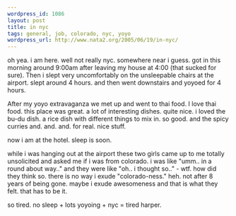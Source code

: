 ```yaml
--- 
wordpress_id: 1086
layout: post
title: in nyc
tags: general, job, colorado, nyc, yoyo
wordpress_url: http://www.nata2.org/2005/06/19/in-nyc/
---
```

oh yea. i am here. well not really nyc. somewhere near i guess. got in this morning around 9:00am after leaving my house at 4:00 (that sucked for sure). Then i slept very uncomfortably on the unsleepable chairs at the airport. slept around 4 hours. and then went downstairs and yoyoed for 4 hours. 

After my yoyo extravaganza we met up and went to thai food. I love thai food. this place was great. a lot of interesting dishes. quite nice. i loved the bu-du dish. a rice dish with different things to mix in. so good. and the spicy curries and. and. and. for real. nice stuff. 

now i am at the hotel. sleep is soon. 

while i was hanging out at the airport these two girls came up to me totally unsolicited and asked me if i was from colorado. i was like "umm.. in a round about way.." and they were like "oh.. i thought so.." - wtf. how did they think so. there is no way i exude "colorado-ness." heh. not after 8 years of being gone. maybe i exude awesomeness and that is what they felt. 
that has to be it. 

so tired. no sleep + lots yoyoing + nyc = tired harper.
